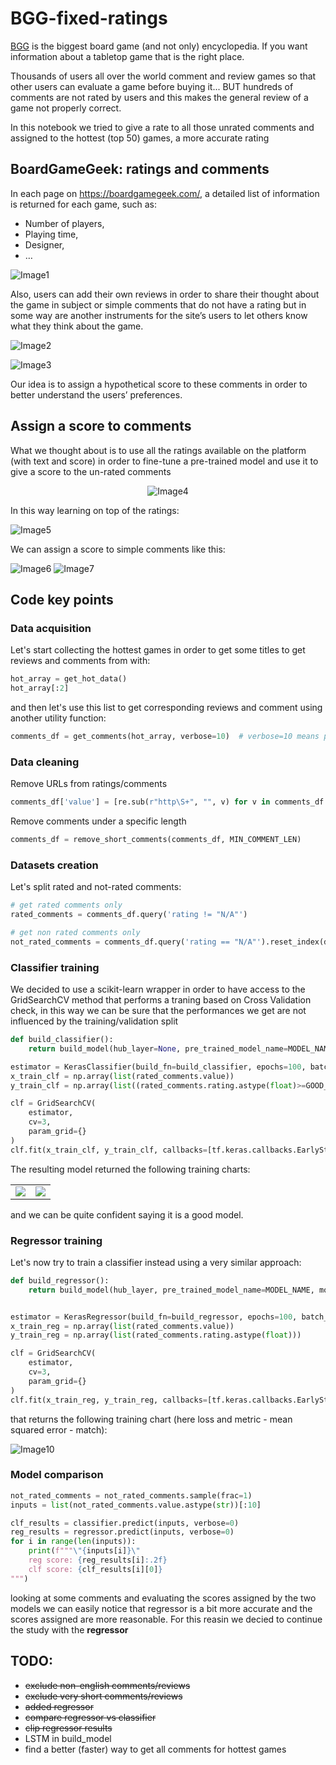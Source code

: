 # BGG-fixed-ratings
[BGG](https://boardgamegeek.com/) is the biggest board game (and not only) encyclopedia. If you want information about a tabletop game that is the right place. 

Thousands of users all over the world comment and review games so that other users can evaluate a game before buying it... BUT hundreds of comments are not rated by users and this makes the general review of a game not properly correct. 

In this notebook we tried to give a rate to all those unrated comments and assigned to the hottest (top 50) games, a more accurate rating

## BoardGameGeek: ratings and comments 
In each page on https://boardgamegeek.com/, a detailed list of information is returned for each game, such as: 
-	Number of players, 
-	Playing time, 
-	Designer, 
-	…


![Image1](https://github.com/informatica92/BGG-fixed-ratings/blob/main/static/images/1.png)

Also, users can add their own reviews in order to share their thought about the game in subject or simple comments that do not have a rating but in some way are another instruments for the site’s users to let others know what they think about the game.

![Image2](https://github.com/informatica92/BGG-fixed-ratings/blob/main/static/images/2.png)

![Image3](https://github.com/informatica92/BGG-fixed-ratings/blob/main/static/images/3.png)

Our idea is to assign a hypothetical score to these comments in order to better understand the users’ preferences.

## Assign a score to comments
What we thought about is to use all the ratings available on the platform (with text and score) in order to fine-tune a pre-trained model and use it to give a score to the un-rated comments

<p align="center">
  <img src="https://github.com/informatica92/BGG-fixed-ratings/blob/main/static/images/4.png" alt="Image4"/>
</p>

In this way learning on top of the ratings: 

![Image5](https://github.com/informatica92/BGG-fixed-ratings/blob/main/static/images/5.png)
 
We can assign a score to simple comments like this: 

![Image6](https://github.com/informatica92/BGG-fixed-ratings/blob/main/static/images/6.png)
![Image7](https://github.com/informatica92/BGG-fixed-ratings/blob/main/static/images/7.png)

## Code key points
### Data acquisition
Let's start collecting the hottest games in order to get some titles to get reviews and comments from with: 
```python
hot_array = get_hot_data()
hot_array[:2]
```
and then let's use this list to get corresponding reviews and comment using another utility function: 
```python
comments_df = get_comments(hot_array, verbose=10)  # verbose=10 means print a row each 10 iterations
```
### Data cleaning
Remove URLs from ratings/comments
```python
comments_df['value'] = [re.sub(r"http\S+", "", v) for v in comments_df.value.values]
```
Remove comments under a specific length
```python
comments_df = remove_short_comments(comments_df, MIN_COMMENT_LEN)
```
### Datasets creation
Let's split rated and not-rated comments:
```python
# get rated comments only
rated_comments = comments_df.query('rating != "N/A"')

# get non rated comments only
not_rated_comments = comments_df.query('rating == "N/A"').reset_index(drop=True)
```
### Classifier training
We decided to use a scikit-learn wrapper in order to have access to the GridSearchCV method that performs a traning based on Cross Validation check, in this way we can be sure that the performances we get are not influenced by the training/validation split  
```python
def build_classifier():
    return build_model(hub_layer=None, pre_trained_model_name=MODEL_NAME, model_type='classifier', verbose=0)

estimator = KerasClassifier(build_fn=build_classifier, epochs=100, batch_size=1024, verbose=2, validation_split=VAL_FRACTION)
x_train_clf = np.array(list(rated_comments.value))
y_train_clf = np.array(list((rated_comments.rating.astype(float)>=GOOD_REVIEW_THRESHOLD).astype(int)))

clf = GridSearchCV(
    estimator, 
    cv=3, 
    param_grid={}
)
clf.fit(x_train_clf, y_train_clf, callbacks=[tf.keras.callbacks.EarlyStopping(monitor='val_accuracy', patience=5, min_delta=0.001)])
```
The resulting model returned the following training charts: 

<table>
  <tr style="border-collapse: collapse; border: none;">
    <td>
      <img src="https://github.com/informatica92/BGG-fixed-ratings/blob/main/static/images/8.png"/>
    </td>
    <td>
      <img src="https://github.com/informatica92/BGG-fixed-ratings/blob/main/static/images/9.png"/> 
    </td>
  </tr>
</table>

and we can be quite confident saying it is a good model.

### Regressor training
Let's now try to train a classifier instead using a very similar approach:
```python
def build_regressor():
    return build_model(hub_layer, pre_trained_model_name=MODEL_NAME, model_type='regressor', verbose=0)


estimator = KerasRegressor(build_fn=build_regressor, epochs=100, batch_size=512, verbose=0, validation_split=VAL_FRACTION)
x_train_reg = np.array(list(rated_comments.value))
y_train_reg = np.array(list(rated_comments.rating.astype(float)))

clf = GridSearchCV(
    estimator, 
    cv=3, 
    param_grid={}
)
clf.fit(x_train_reg, y_train_reg, callbacks=[tf.keras.callbacks.EarlyStopping(monitor='val_mean_squared_error', patience=5, min_delta=0.001)])
```
that returns the following training chart (here loss and metric - mean squared error - match):

![Image10](https://github.com/informatica92/BGG-fixed-ratings/blob/main/static/images/10.png)

### Model comparison
```python
not_rated_comments = not_rated_comments.sample(frac=1)
inputs = list(not_rated_comments.value.astype(str))[:10]

clf_results = classifier.predict(inputs, verbose=0)
reg_results = regressor.predict(inputs, verbose=0)
for i in range(len(inputs)):
    print(f"""\"{inputs[i]}\"
    reg score: {reg_results[i]:.2f}
    clf score: {clf_results[i][0]}
""")
```
looking at some comments and evaluating the scores assigned by the two models we can easily notice that regressor is a bit more accurate and the scores assigned are more reasonable. For this reasin we decied to continue the study with the **regressor**

## TODO:
 * ~~exclude non-english comments/reviews~~
 * ~~exclude very short comments/reviews~~
 * ~~added regressor~~
 * ~~compare regressor vs classifier~~
 * ~~clip regressor results~~
 * LSTM in build_model
 * find a better (faster) way to get all comments for hottest games
